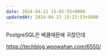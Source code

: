 ```yaml
---
date: 2024-04-21 15:02:55+0000
updatedAt: 2024-04-21 15:23:53+5000
---
```

PostgreSQL은 베큠때문에 귀찮던데

https://techblog.woowahan.com/6550/